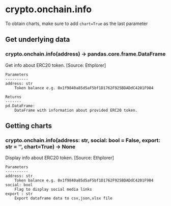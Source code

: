 # crypto.onchain.info

To obtain charts, make sure to add `chart=True` as the last parameter

## Get underlying data 
### crypto.onchain.info(address) -> pandas.core.frame.DataFrame

Get info about ERC20 token. [Source: Ethplorer]

    Parameters
    ----------
    address: str
        Token balance e.g. 0x1f9840a85d5aF5bf1D1762F925BDADdC4201F984

    Returns
    -------
    pd.DataFrame:
        DataFrame with information about provided ERC20 token.

## Getting charts 
### crypto.onchain.info(address: str, social: bool = False, export: str = '', chart=True) -> None

Display info about ERC20 token. [Source: Ethplorer]

    Parameters
    ----------
    address: str
        Token balance e.g. 0x1f9840a85d5aF5bf1D1762F925BDADdC4201F984
    social: bool
        Flag to display social media links
    export : str
        Export dataframe data to csv,json,xlsx file
